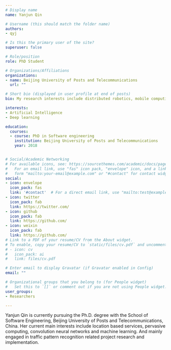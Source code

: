 ```yaml
---
# Display name
name: Yanjun Qin

# Username (this should match the folder name)
authors:
- qyj

# Is this the primary user of the site?
superuser: false

# Role/position
role: PhD Student

# Organizations/Affiliations
organizations:
- name: Beijing University of Posts and Telecommunications
  url: ""

# Short bio (displayed in user profile at end of posts)
bio: My research interests include distributed robotics, mobile computing and programmable matter.

interests:
- Artificial Intelligence
- Deep learning

education:
  courses:
  - course: PhD in Software engineering
    institution: Beijing University of Posts and Telecommunications
    year: 2018


# Social/Academic Networking
# For available icons, see: https://sourcethemes.com/academic/docs/page-builder/#icons
#   For an email link, use "fas" icon pack, "envelope" icon, and a link in the
#   form "mailto:your-email@example.com" or "#contact" for contact widget.
social:
- icon: envelope
  icon_pack: fas
  link: '#contact'  # For a direct email link, use "mailto:test@example.org".
- icon: twitter
  icon_pack: fab
  link: https://twitter.com/
- icon: github
  icon_pack: fab
  link: https://github.com/
- icon: weixin
  icon_pack: fab
  link: https://github.com/
# Link to a PDF of your resume/CV from the About widget.
# To enable, copy your resume/CV to `static/files/cv.pdf` and uncomment the lines below.
# - icon: cv
#   icon_pack: ai
#   link: files/cv.pdf

# Enter email to display Gravatar (if Gravatar enabled in Config)
email: ""

# Organizational groups that you belong to (for People widget)
#   Set this to `[]` or comment out if you are not using People widget.
user_groups:
- Researchers

---
```


Yanjun Qin is currently pursuing the Ph.D. degree with the School of Software Engineering, Beijing University of Posts and Telecommunications, China. Her current main interests include location based services, pervasive computing, convolution neural networks and machine learning. And mainly engaged in traffic pattern recognition related project research and implementation.
